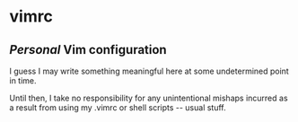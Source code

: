 # vimrc
## *Personal* Vim configuration

I guess I may write something meaningful here at some undetermined point in time.

Until then, I take no responsibility for any unintentional mishaps incurred as a result
from using my .vimrc or shell scripts -- usual stuff.
